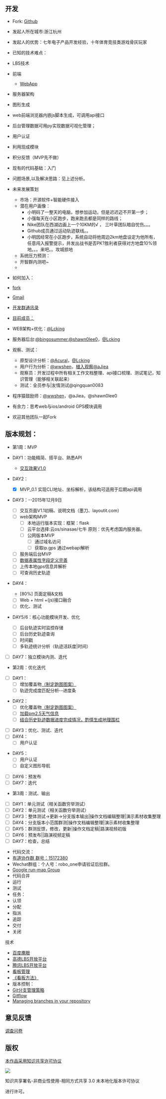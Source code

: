 
## 开发
+ Fork: [Github](https://github.com/shawn0lee0/RUNMAP)
+ 发起人所在城市:浙江杭州
+ 发起人的优势：七年电子产品开发经验，十年体育竞技类游戏骨灰玩家
+ 已知的技术难点：
 + LBS技术
 + 前端
     + [WebApp](https://developers.google.com/web/updates/2014/11/Support-for-installable-web-apps-with-webapp-manifest-in-chrome-38-for-Android)
 + 服务器架构
 + 图形生成
  + web前端浏览器内嵌js脚本生成，可调用api接口
  + 后台管理数据可用py实现数据可视化管理；
 + 用户认证
  + 利用现成模块
 + 积分反馈（MVP先不做）
+ 现有的代码基础：入门
+ 问题场景,以及解决思路：见上述分析。
+ 未来发展策划
    + 市场：开源软件+智能硬件接入
    + 潜在用户画像：
        + 小明码了一整天的电脑，想参加运动，但是迟迟迈不开第一步；
        + 小强每天在小区跑步，跑来跑去都是同样的路线；
        + Nike团队在西湖边画上一个10KM的√ ， 三叶草团队暗自忧伤。。。
        + Github成员通过运动轨迹联线。。
        + 小明因经常在小区跑步，系统自动将他周边2km地盘设定为他所有，任意闯入报警提示，并发出战书是否PK?胜利者获得对方地盘10%领地。。。来吧。。攻城掠地
    + 系统压力预测：
     + 开智群内测吧~
     + 
+ 如何加入：
 + [fork](https://github.com/shawn0lee0/RUNMAP)
 + [Gmail](mailto:run-map@googlegroups.com?subject=反馈)
 + [开发群通讯录](http://qun.hk/b/6427c35cd44c)

+ [目前成员：](https://github.com/shawn0lee0/RUNMAP/issues/3)
 + WEB架构+优化：[@Lcking](https://github.com/Lcking)
 + 服务器后台:[@bingosummer](https://github.com/bingosummer),[@shawn0lee0](https://github.com/shawn0lee0/RUNMAP)，[@Lcking](https://github.com/Lcking)
 + 观察、测试：
   + 原型设计分析：[@Acural](https://github.com/Acural)，[@Lcking](https://github.com/Lcking)
   + 用户行为分析：[@wwshen](https://github.com/wwshen)，[植入观察@aJiea](https://github.com/aJiea)
   + 观察员：开发过程中所有相关工作文档整理、api接口梳理、测试笔记，知识管理（能够相关联起来）
   + 测试：全员参与|友情测试@qingquan0083
 + 程序猿鼓励师：[@wwshen](https://github.com/wwshen)，@aJiea，@shawn0lee0
 + 有余力：思考web与ios/android GPS模块调用 
   
 + 欢迎其他团队一起Fork



## 版本规划：
+ 第1周：MVP

+ DAY1：功能精简、搭平台、熟悉API
  + [交互效果V1.0](https://modao.cc/app/wZtUeShfg7Q8DGUeembZ)
+ DAY2：
    - [x] MVP_0.1 实现CLI地址、坐标解析，该结构可适用于后期api调用
 + DAY3：--2015年12月9日
   - [ ] 交互页面V1.1初稿、说明文档（墨刀、layoutit.com）
   - [ ] web架构MVP
     - [ ] 本地运行版本实现：框架：flask
     - [ ] 云平台选择:云os/sinasae/七牛 原则：优先考虑国内服务器。
     - [ ] 公网版本MVP
       - [ ] 通过域名访问
       - [ ] 获取ip.gps 通过webapi解析
    - [ ] 服务端后台MVP
     - [ ] [数据表属性字段定义完善](http://developer.baidu.com/map/index.php?title=yingyan/api/entity)
     - [ ] 上传本地gps信息并解析
     - [ ] 可查询历史轨迹
+ DAY4：
   - [80%] 页面定稿&文档
   - [ ] Web + html +(js)接口融合
   - [ ] 优化、测试
+ DAY5/6：核心功能模块开发、优化
   - [ ] 后台轨迹实时监控存储
   - [ ] 后台历史轨迹查询
   - [ ] 时间戳
   - [ ] 多轨迹统计分析（轨迹活跃度|时间）
 
- [ ] DAY7：独立模块内测、迭代
+ 第2周：优化迭代
 - [ ] DAY1：
   - [ ] 增加覆盖物[（制定跑图图案）](http://developer.baidu.com/map/jsdemo.htm#a1_2)
   - [ ] 轨迹完成度匹配分析--进度条
 + DAY2：
   - [ ] 优化覆盖物[（制定跑图图案）](http://developer.baidu.com/map/jsdemo.htm#a1_2)
   - [ ] [加载pm2.5天气信息](http://developer.baidu.com/map/index.php?title=car/api/weather)
   - [ ] [结合历史轨迹数据进度完成情况，酌情生成地理围栏](http://developer.baidu.com/map/index.php?title=yingyan/api/fence)
 - [ ] DAY3：优化、测试、迭代
 - [ ] DAY4：   
   - [ ] 用户认证
 + DAY5：
   - [ ] 用户认证
   - [ ] 自定义图形导航
 - [ ] DAY6：预发布
 - [ ] DAY7：迭代
+ 第3周：测试、输出
 - [ ] DAY1：单元测试（相关函数穷举测试）
 - [ ] DAY2：单元测试（相关函数穷举测试）
 - [ ] DAY3：整体测试→更新→分支版本输出|操作文档编辑整理|演示素材收集整理
 - [ ] DAY4：分支版本小范围群测|操作文档编辑整理|演示素材收集整理
 - [ ] DAY5：群测反馈，修改，更新|操作文档定稿|路演视频初版
 - [ ] DAY6：预发布||路演视频定稿
 - [ ] DAY7：检查，总结

+ 代码交流：
 + [有道协作群 群号：15172380](http://163.fm/bCEj1yB)
 + Wechat群组：个人号：robo_one申请验证后拉群。
 + [Google run-map Group](mailto:run-map@googlegroups.com?subject=反馈)
+ 代码合并
+ 运行
+ 测试
+ 任务：
 + 认领
 + 分配
 + 指派
 + 追踪
 + 交付
 + 关闭 



技术

+ [百度鹰眼](http://yingyan.baidu.com/)
+ [高德LBS开放平台](http://lbs.amap.com/api/javascript-api/reference/plugin/#m_AMap.Geolocation)
+ [腾讯LBS开放平台](http://lbs.qq.com/)
+ [看板管理](http://www.infoq.com/cn/articles/agile-kanban-boards)
 + [《看板方法》](http://book.douban.com/subject/25788807/) 
+ 版本控制：
 + [Git分支管理策略](http://www.ruanyifeng.com/blog/2012/07/git.html)
 + [Gitflow](https://github.com/nvie/gitflow/)
 + [Managing branches in your repository](https://help.github.com/articles/managing-branches-in-your-repository/)

## 意见反馈

[调查问卷](https://jinshuju.net/f/T85Nps)

## 版权

[本作品采用知识共享许可协议](http://creativecommons.org/licenses/by-nc-sa/3.0)

![](https://i.creativecommons.org/l/by-nc-sa/3.0/88x31.png)

知识共享署名-非商业性使用-相同方式共享 3.0 未本地化版本许可协议


进行许可。